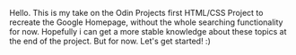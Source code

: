 Hello.
This is my take on the Odin Projects first HTML/CSS Project to recreate the Google Homepage, without the whole searching functionality for now.
Hopefully i can get a more stable knowledge about these topics at the end of the project.
But for now. Let's get started! :)